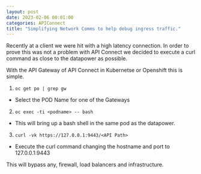 ```yaml
---
layout: post
date: 2023-02-06 00:01:00
categories: APIConnect
title: "Simplifying Network Comms to help debug ingress traffic."
---
```



Recently at a client we were hit with a high latency connection. In order to prove this was not a problem with API Connect we decided to execute a curl command as close to the datapower as possible. 

<!--more-->

With the API Gateway of  API Connect in Kubernetse or Openshift this is simple. 

1. `oc get po | grep gw`
* Select the POD Name for one of the Gateways
2. `oc exec -ti <podname> -- bash`
* This will bring up a bash shell in the same pod as the datapower. 
3. `curl -vk https://127.0.0.1:9443/<API Path>`
* Execute the curl command changing the hostname and port to 127.0.0.1:9443



This will bypass any, firewall, load balancers and infrastructure. 
